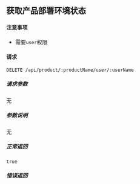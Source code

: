 ## 获取产品部署环境状态

#### 注意事项

- 需要`user`权限

#### 请求

```
DELETE /api/product/:productName/user/:userName
```
##### 请求参数

无

##### 参数说明

无

##### 正常返回

```
true
```

##### 错误返回
